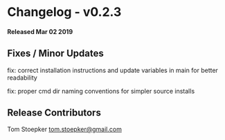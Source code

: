 # Changelog - v0.2.3
#### Released Mar 02 2019

## Fixes / Minor Updates

fix: correct installation instructions and update variables in main for better readability

fix: proper cmd dir naming conventions for simpler source installs


## Release Contributors

Tom Stoepker <tom.stoepker@gmail.com>
